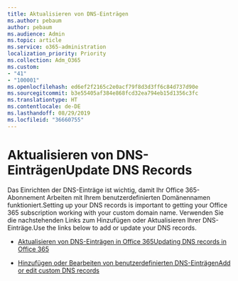 ```yaml
---
title: Aktualisieren von DNS-Einträgen
ms.author: pebaum
author: pebaum
ms.audience: Admin
ms.topic: article
ms.service: o365-administration
localization_priority: Priority
ms.collection: Adm_O365
ms.custom:
- "41"
- "100001"
ms.openlocfilehash: ed6ef2f2165c2e0acf79f8d3d3ff6c84d737d90e
ms.sourcegitcommit: b3e55405af384e868fcd32ea794eb15d1356c3fc
ms.translationtype: HT
ms.contentlocale: de-DE
ms.lasthandoff: 08/29/2019
ms.locfileid: "36660755"
---
```

# <a name="update-dns-records"></a><span data-ttu-id="d0582-102">Aktualisieren von DNS-Einträgen</span><span class="sxs-lookup"><span data-stu-id="d0582-102">Update DNS Records</span></span>

<span data-ttu-id="d0582-103">Das Einrichten der DNS-Einträge ist wichtig, damit Ihr Office 365-Abonnement Arbeiten mit Ihrem benutzerdefinierten Domänennamen funktioniert.</span><span class="sxs-lookup"><span data-stu-id="d0582-103">Setting up your DNS records is important to getting your Office 365 subscription working with your custom domain name.</span></span> <span data-ttu-id="d0582-104">Verwenden Sie die nachstehenden Links zum Hinzufügen oder Aktualisieren Ihrer DNS-Einträge.</span><span class="sxs-lookup"><span data-stu-id="d0582-104">Use the links below to add or update your DNS records.</span></span>
  
- [<span data-ttu-id="d0582-105">Aktualisieren von DNS-Einträgen in Office 365</span><span class="sxs-lookup"><span data-stu-id="d0582-105">Updating DNS records in Office 365</span></span>](https://support.office.com/article/B0F3FDCA-8A80-4E8E-9EF3-61E8A2A9AB23)

- [<span data-ttu-id="d0582-106">Hinzufügen oder Bearbeiten von benutzerdefinierten DNS-Einträgen</span><span class="sxs-lookup"><span data-stu-id="d0582-106">Add or edit custom DNS records</span></span>](https://support.office.com/article/AF00A516-DD39-4EDA-AF3E-1EAF686C8DC9)

